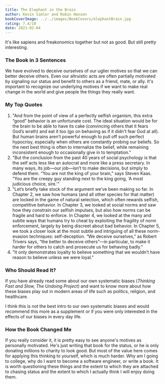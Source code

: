 ```yaml
---
title: The Elephant in the Brain
author: Kevin Simler and Robin Hanson
bookCoverImage: ../../images/BookCovers/elephantBrain.jpg
rating: 7.4/10
date: 2021-02-04
---
```


It's like sapiens and freakonomics together but not as good. But still pretty interesting.

### The Book in 3 Sentences

We have evolved to deceive ourselves of our uglier motives so that we can better deceive others.
Even our altruistic acts are often partially motivated by signaling our status and benefit to others as a friend, mate, or ally.
It's important to recognize our underlying motives if we want to make real change in the world and give people the things they really want.

### My Top Quotes

1. "And from the point of view of a perfectly selfish organism, this extra “good” behavior is an unfortunate cost. The ideal situation would be for the brain to be able to have its cake (convincing others that it fears God’s wrath) and eat it too (go on behaving as if it didn’t fear God at all). But human brains aren’t powerful enough to pull off such perfect hypocrisy, especially when others are constantly probing our beliefs. So the next best thing is often to internalize the belief, while remaining inconsistent enough to occasionally give in to temptation."
2. "But the conclusion from the past 40 years of social psychology is that the self acts less like an autocrat and more like a press secretary. In many ways, its job—our job—isn’t to make decisions, but simply to defend them. “You are not the king of your brain,” says Steven Kaas. “You are the creepy guy standing next to the king going, ‘A most judicious choice, sire.’"
3. "Let’s briefly take stock of the argument we’ve been making so far. In Chapter 2, we saw how humans (and all other species for that matter) are locked in the game of natural selection, which often rewards selfish, competitive behavior. In Chapter 3, we looked at social norms and saw how they constrain our selfish impulses, but also how norms can be fragile and hard to enforce. In Chapter 4, we looked at the many and subtle ways that humans try to cheat by exploiting the fragility of norm enforcement, largely by being discreet about bad behavior. In Chapter 5, we took a closer look at the most subtle and intriguing of all these norm-evasion techniques: self-deception. “We deceive ourselves,” as Robert Trivers says, “the better to deceive others”—in particular, to make it harder for others to catch and prosecute us for behaving badly."
4. "It only demonstrates loyalty to believe something that we wouldn’t have reason to believe unless we were loyal."

### Who Should Read It?

If you have already read some about our own systematic biases (*Thinking Fast and Slow, The Undoing Project*) and want to know more about how these biases play out in modern areas of life such as politics, religion, and healthcare.

I think this is not the best intro to our own systematic biases and would recommend this more as a supplement or if you were only interested in the effects of our biases in every day life.

### How the Book Changed Me

If you really consider it, it is pretty easy to see anyone's motives as personally motivated. He's just writing that book for the status, or he is only donating millions to charity to look good. But most of the value here comes for applying this thinking to yourself, which is much harder. Why am I going to college, why do I want to become a software engineer, or write a book. It is worth questioning these things and the extent to which they are attached to chasing status and the extent to which I actually think I will enjoy doing them.